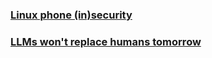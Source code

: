 ### [Linux phone (in)security](./linux-phone-security)

### [LLMs won't replace humans tomorrow](./llms-replace-humans)
